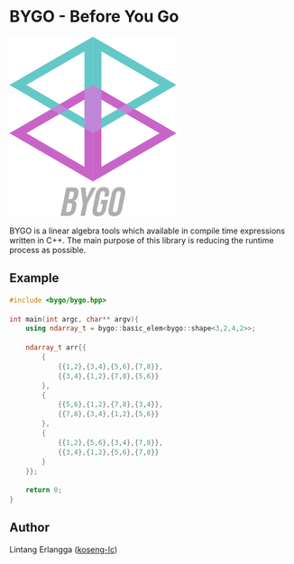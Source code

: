# BYGO - Before You Go
![Logo](bygo-logo.png)

BYGO is a linear algebra tools which available in compile time expressions written in C++. The main purpose of this library is reducing the runtime process as possible.

## Example
```cpp
#include <bygo/bygo.hpp>

int main(int argc, char** argv){
    using ndarray_t = bygo::basic_elem<bygo::shape<3,2,4,2>>;

    ndarray_t arr{{
        {
            {{1,2},{3,4},{5,6},{7,8}},
            {{3,4},{1,2},{7,8},{5,6}}
        },
        {
            {{5,6},{1,2},{7,8},{3,4}},
            {{7,8},{3,4},{1,2},{5,6}}
        },
        {
            {{1,2},{5,6},{3,4},{7,8}},
            {{3,4},{1,2},{5,6},{7,8}}
        }
    }};

    return 0;
}
```

## Author
Lintang Erlangga ([koseng-lc](https://github.com/koseng-lc))